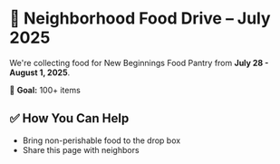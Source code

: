 # 🥫 Neighborhood Food Drive – July 2025

We're collecting food for New Beginnings Food Pantry from **July 28 - August 1, 2025**.
  
🎯 **Goal:** 100+ items

## ✅ How You Can Help
- Bring non-perishable food to the drop box
- Share this page with neighbors


